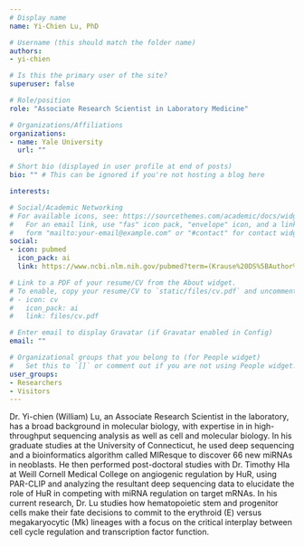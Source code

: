```yaml
---
# Display name
name: Yi-Chien Lu, PhD

# Username (this should match the folder name)
authors:
- yi-chien

# Is this the primary user of the site?
superuser: false

# Role/position
role: "Associate Research Scientist in Laboratory Medicine"

# Organizations/Affiliations
organizations:
- name: Yale University
  url: ""

# Short bio (displayed in user profile at end of posts)
bio: "" # This can be ignored if you're not hosting a blog here

interests:

# Social/Academic Networking
# For available icons, see: https://sourcethemes.com/academic/docs/widgets/#icons
#   For an email link, use "fas" icon pack, "envelope" icon, and a link in the
#   form "mailto:your-email@example.com" or "#contact" for contact widget.
social:
- icon: pubmed
  icon_pack: ai
  link: https://www.ncbi.nlm.nih.gov/pubmed?term=(Krause%20DS%5BAuthor%5D)%20AND%20Yale%5BAffiliation%5D

# Link to a PDF of your resume/CV from the About widget.
# To enable, copy your resume/CV to `static/files/cv.pdf` and uncomment the lines below.  
# - icon: cv
#   icon_pack: ai
#   link: files/cv.pdf

# Enter email to display Gravatar (if Gravatar enabled in Config)
email: ""

# Organizational groups that you belong to (for People widget)
#   Set this to `[]` or comment out if you are not using People widget.  
user_groups:
- Researchers
- Visitors
---
```


Dr. Yi-chien (William) Lu, an Associate Research Scientist in the laboratory, has a broad background in molecular biology, with expertise in in high-throughput sequencing analysis as well as cell and molecular biology. In his graduate studies at the University of Connecticut, he used deep sequencing and a bioinformatics algorithm called MIResque to discover 66 new miRNAs in neoblasts. He then performed post-doctoral studies with Dr. Timothy Hla at Weill Cornell Medical College on angiogenic regulation by HuR, using PAR-CLIP and analyzing the resultant deep sequencing data to elucidate the role of HuR in competing with miRNA regulation on target mRNAs. In his current research, Dr. Lu studies how hematopoietic stem and progenitor cells make their fate decisions to commit to the erythroid (E) versus megakaryocytic (Mk) lineages with a focus on the critical interplay between cell cycle regulation and transcription factor function. 
